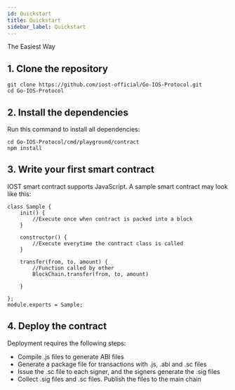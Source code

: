 ```yaml
---
id: Quickstart
title: Quickstart
sidebar_label: Quickstart
---
```


The Easiest Way

## 1. Clone the repository

```
git clone https://github.com/iost-official/Go-IOS-Protocol.git
cd Go-IOS-Protocol
```

## 2. Install the dependencies

Run this command to install all dependencies:

```
cd Go-IOS-Protocol/cmd/playground/contract
npm install
```

## 3. Write your first smart contract

IOST smart contract supports JavaScript. A sample smart contract may look like this:

```
class Sample {
    init() {
        //Execute once when contract is packed into a block
    }

    constructor() {
        //Execute everytime the contract class is called
    }

    transfer(from, to, amount) {
        //Function called by other
        BlockChain.transfer(from, to, amount)

    }

};
module.exports = Sample;
```

## 4. Deploy the contract

Deployment requires the following steps:

- Compile .js files to generate ABI files
- Generate a package file for transactions with .js, .abi and .sc files
- Issue the .sc file to each signer, and the signers generate the .sig files
- Collect .sig files and .sc files. Publish the files to the main chain
